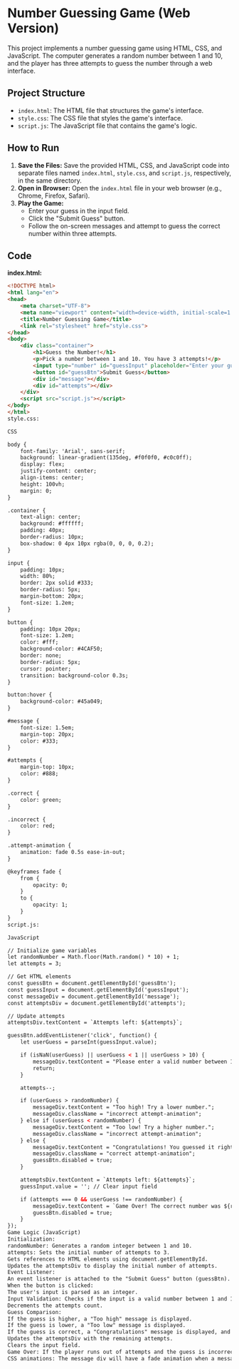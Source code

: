 # Number Guessing Game (Web Version)

This project implements a number guessing game using HTML, CSS, and JavaScript. The computer generates a random number between 1 and 10, and the player has three attempts to guess the number through a web interface.

## Project Structure

* `index.html`: The HTML file that structures the game's interface.
* `style.css`: The CSS file that styles the game's interface.
* `script.js`: The JavaScript file that contains the game's logic.

## How to Run

1.  **Save the Files:** Save the provided HTML, CSS, and JavaScript code into separate files named `index.html`, `style.css`, and `script.js`, respectively, in the same directory.
2.  **Open in Browser:** Open the `index.html` file in your web browser (e.g., Chrome, Firefox, Safari).
3.  **Play the Game:**
    * Enter your guess in the input field.
    * Click the "Submit Guess" button.
    * Follow the on-screen messages and attempt to guess the correct number within three attempts.

## Code

**index.html:**

```html
<!DOCTYPE html>
<html lang="en">
<head>
    <meta charset="UTF-8">
    <meta name="viewport" content="width=device-width, initial-scale=1.0">
    <title>Number Guessing Game</title>
    <link rel="stylesheet" href="style.css">
</head>
<body>
    <div class="container">
        <h1>Guess the Number!</h1>
        <p>Pick a number between 1 and 10. You have 3 attempts!</p>
        <input type="number" id="guessInput" placeholder="Enter your guess" min="1" max="10">
        <button id="guessBtn">Submit Guess</button>
        <div id="message"></div>
        <div id="attempts"></div>
    </div>
    <script src="script.js"></script>
</body>
</html>
style.css:

CSS

body {
    font-family: 'Arial', sans-serif;
    background: linear-gradient(135deg, #f0f0f0, #c0c0ff);
    display: flex;
    justify-content: center;
    align-items: center;
    height: 100vh;
    margin: 0;
}

.container {
    text-align: center;
    background: #ffffff;
    padding: 40px;
    border-radius: 10px;
    box-shadow: 0 4px 10px rgba(0, 0, 0, 0.2);
}

input {
    padding: 10px;
    width: 80%;
    border: 2px solid #333;
    border-radius: 5px;
    margin-bottom: 20px;
    font-size: 1.2em;
}

button {
    padding: 10px 20px;
    font-size: 1.2em;
    color: #fff;
    background-color: #4CAF50;
    border: none;
    border-radius: 5px;
    cursor: pointer;
    transition: background-color 0.3s;
}

button:hover {
    background-color: #45a049;
}

#message {
    font-size: 1.5em;
    margin-top: 20px;
    color: #333;
}

#attempts {
    margin-top: 10px;
    color: #888;
}

.correct {
    color: green;
}

.incorrect {
    color: red;
}

.attempt-animation {
    animation: fade 0.5s ease-in-out;
}

@keyframes fade {
    from {
        opacity: 0;
    }
    to {
        opacity: 1;
    }
}
script.js:

JavaScript

// Initialize game variables
let randomNumber = Math.floor(Math.random() * 10) + 1;
let attempts = 3;

// Get HTML elements
const guessBtn = document.getElementById('guessBtn');
const guessInput = document.getElementById('guessInput');
const messageDiv = document.getElementById('message');
const attemptsDiv = document.getElementById('attempts');

// Update attempts
attemptsDiv.textContent = `Attempts left: ${attempts}`;

guessBtn.addEventListener('click', function() {
    let userGuess = parseInt(guessInput.value);

    if (isNaN(userGuess) || userGuess < 1 || userGuess > 10) {
        messageDiv.textContent = "Please enter a valid number between 1 and 10.";
        return;
    }

    attempts--;

    if (userGuess > randomNumber) {
        messageDiv.textContent = "Too high! Try a lower number.";
        messageDiv.className = "incorrect attempt-animation";
    } else if (userGuess < randomNumber) {
        messageDiv.textContent = "Too low! Try a higher number.";
        messageDiv.className = "incorrect attempt-animation";
    } else {
        messageDiv.textContent = "Congratulations! You guessed it right!";
        messageDiv.className = "correct attempt-animation";
        guessBtn.disabled = true;
    }

    attemptsDiv.textContent = `Attempts left: ${attempts}`;
    guessInput.value = ''; // Clear input field

    if (attempts === 0 && userGuess !== randomNumber) {
        messageDiv.textContent = `Game Over! The correct number was ${randomNumber}.`;
        guessBtn.disabled = true;
    }
});
Game Logic (JavaScript)
Initialization:
randomNumber: Generates a random integer between 1 and 10.
attempts: Sets the initial number of attempts to 3.
Gets references to HTML elements using document.getElementById.
Updates the attemptsDiv to display the initial number of attempts.
Event Listener:
An event listener is attached to the "Submit Guess" button (guessBtn).
When the button is clicked:
The user's input is parsed as an integer.
Input Validation: Checks if the input is a valid number between 1 and 10. If not, an error message is displayed.
Decrements the attempts count.
Guess Comparison:
If the guess is higher, a "Too high" message is displayed.
If the guess is lower, a "Too low" message is displayed.
If the guess is correct, a "Congratulations" message is displayed, and the "Submit Guess" button is disabled.
Updates the attemptsDiv with the remaining attempts.
Clears the input field.
Game Over: If the player runs out of attempts and the guess is incorrect, a "Game Over" message is displayed, and the "Submit Guess" button is disabled.
CSS animations: The message div will have a fade animation when a message is displayed.
